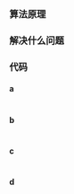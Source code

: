 ### 算法原理


### 解决什么问题


### 代码

#### a

```C++

```

#### b

```cpp

```

#### c
```c++

```

#### d
```c++

```





